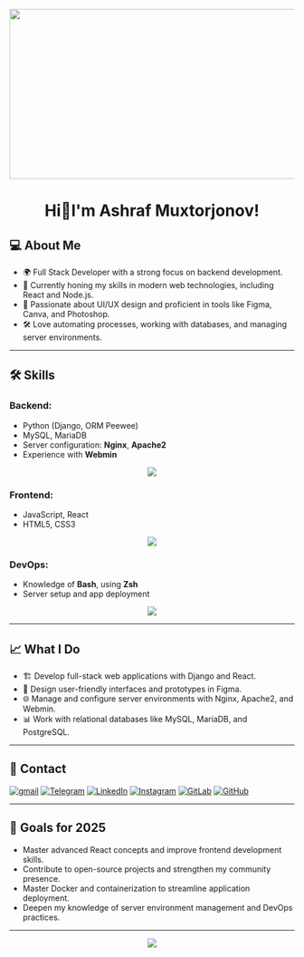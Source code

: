 <br clear="both">

<div align="center">
  <img height="300" width="600" src="https://user-images.githubusercontent.com/74038190/225813708-98b745f2-7d22-48cf-9150-083f1b00d6c9.gif"  />
</div>

###

# <h1 align="center">Hi👋I'm Ashraf Muxtorjonov!</h1>

## 💻 About Me
- 🌍 Full Stack Developer with a strong focus on backend development.
- 🌱 Currently honing my skills in modern web technologies, including React and Node.js.
- 🎨 Passionate about UI/UX design and proficient in tools like Figma, Canva, and Photoshop.
- 🛠 Love automating processes, working with databases, and managing server environments.

---

## 🛠 Skills
### Backend:
- Python (Django, ORM Peewee)
- MySQL, MariaDB
- Server configuration: **Nginx**, **Apache2**
- Experience with **Webmin**
<p align="center">
  <a href="https://skillicons.dev">
    <img src="https://skillicons.dev/icons?i=git,django,flask,python,fastapi,express,postgres,java" />
  </a>
</p>

### Frontend:
- JavaScript, React
- HTML5, CSS3
<p align="center">
  <a href="https://skillicons.dev">
    <img src="https://skillicons.dev/icons?i=js,react,html,css,sass,bootstrap,figma,ae,electron" />
  </a>
</p>

### DevOps:
- Knowledge of **Bash**, using **Zsh**
- Server setup and app deployment
<p align="center">
  <a href="https://skillicons.dev">
    <img src="https://skillicons.dev/icons?i=docker,npm,gitlab,github,git,mysql,nginx,apache,bash,selenium,grafana,postgres,linux,postman,vim," /> 
  </a>
</p>

---

## 📈 What I Do
- 🏗 Develop full-stack web applications with Django and React.
- 🎨 Design user-friendly interfaces and prototypes in Figma.
- 🌐 Manage and configure server environments with Nginx, Apache2, and Webmin.
- 📊 Work with relational databases like MySQL, MariaDB, and PostgreSQL.

---

## 📩 Contact
[![gmail](https://img.shields.io/badge/Gmail-D14836?style=for-the-badge&logo=gmail&logoColor=white)](mailto:Ashrafjon_Mukhtorjonov@student.itpu.uz)
[![Telegram](https://img.shields.io/badge/Telegram-2CA5E0?style=for-the-badge&logo=telegram&logoColor=white)](https://t.me/Ashraf_571)
[![LinkedIn](https://img.shields.io/badge/linkedin-%230077B5.svg?style=for-the-badge&logo=linkedin&logoColor=white)](https://www.linkedin.com/in/ashraf-mukhtorjonov-01853632b)
[![Instagram](https://img.shields.io/badge/Instagram-%23E4405F.svg?style=for-the-badge&logo=Instagram&logoColor=white)](https://www.instagram.com/ashik_4551/)
[![GitLab](https://img.shields.io/badge/gitlab-%23181717.svg?style=for-the-badge&logo=gitlab&logoColor=white)](https://gitlab.com/Ashraf0ev)
[![GitHub](https://img.shields.io/badge/github-%23121011.svg?style=for-the-badge&logo=github&logoColor=white)](https://github.com/Ashraf0ev)

---

## 🚀 Goals for 2025
- Master advanced React concepts and improve frontend development skills.
- Contribute to open-source projects and strengthen my community presence.
- Master Docker and containerization to streamline application deployment.
- Deepen my knowledge of server environment management and DevOps practices.

---

<div align="center">
  <img src="https://visitor-badge.laobi.icu/badge?page_id=filimonovalexey.filimonovalexey&"  />
</div>
